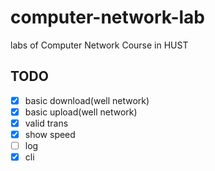 # computer-network-lab
labs of Computer Network Course in HUST

## TODO
- [x] basic download(well network)
- [x] basic upload(well network)
- [x] valid trans 
- [x] show speed
- [ ] log
- [x] cli
